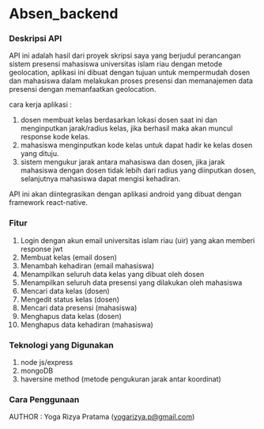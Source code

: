 # Absen_backend
### Deskripsi API
API ini adalah hasil dari proyek skripsi saya yang berjudul perancangan sistem presensi mahasiswa universitas islam riau dengan metode geolocation, aplikasi ini dibuat dengan tujuan untuk mempermudah dosen dan mahasiswa dalam melakukan proses presensi dan memanajemen data presensi dengan memanfaatkan geolocation.

cara kerja aplikasi :
1. dosen membuat kelas berdasarkan lokasi dosen saat ini dan menginputkan jarak/radius kelas, jika berhasil maka akan muncul response kode kelas.
2. mahasiswa menginputkan kode kelas untuk dapat hadir ke kelas dosen yang dituju.
3. sistem mengukur jarak antara mahasiswa dan dosen, jika jarak mahasiswa dengan dosen tidak lebih dari radius yang diinputkan dosen, selanjutnya mahasiswa dapat mengisi kehadiran.

API ini akan diintegrasikan dengan aplikasi android yang dibuat dengan framework react-native.

### Fitur
1. Login dengan akun email universitas islam riau (uir) yang akan memberi response jwt
2. Membuat kelas (email dosen)
3. Menambah kehadiran (email mahasiswa)
4. Menampilkan seluruh data kelas yang dibuat oleh dosen
5. Menampilkan seluruh data presensi yang dilakukan oleh mahasiswa
6. Mencari data kelas (dosen)
7. Mengedit status kelas (dosen)
8. Mencari data presensi (mahasiswa)
9. Menghapus data kelas (dosen)
10. Menghapus data kehadiran (mahasiswa)

### Teknologi yang Digunakan
1. node js/express
2. mongoDB
3. haversine method (metode pengukuran jarak antar koordinat)

### Cara Penggunaan

AUTHOR : Yoga Rizya Pratama (yogarizya.p@gmail.com)
